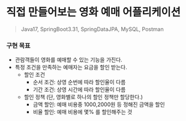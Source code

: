 # 직접 만들어보는 영화 예매 어플리케이션

> Java17, SpringBoot3.31, SpringDataJPA, MySQL, Postman

### 구현 목표
- 관람객들이 영화를 예매할 수 있는 기능을 가진다.
- 특정 조건을 만족하는 예매자는 요금을 할인 받는다.
  - 할인 조건
    - 순서 조건: 상영 순번에 따라 할인율이 다름
    - 기간 조건: 상영 시간에 따라 할인율이 다름
  - 할인 정책 (단, 영화별로 하나의 할인 정책만 할당한다.)
    - 금액 할인: 예매 비용중 1000,2000원 등 정해진 금액을 할인
    - 비율 할인: 예매 비용에 몇% 를 할인해주는 것

